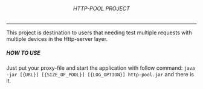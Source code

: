 ###### <center>HTTP-POOL PROJECT</center>
---
This project is destination to users that needing test multiple requests with multiple devices in the Http-server layer.



##### HOW TO USE
Just put your proxy-file and start the application with follow command:
`java -jar [{URL}] [{SIZE_OF_POOL}] [{LOG_OPTION}] http-pool.jar` and there is it.